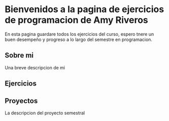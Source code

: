 # Bienvenidos a la pagina de ejercicios de programacion de Amy Riveros

En esta pagina guardare todos los ejercicios del curso, espero tnere un buen desempeño y progreso a lo largo del semestre en programacion. 

## Sobre mi

Una breve descripcion de mi 

## Ejercicios 


## Proyectos 

La descripcion del proyecto semestral

